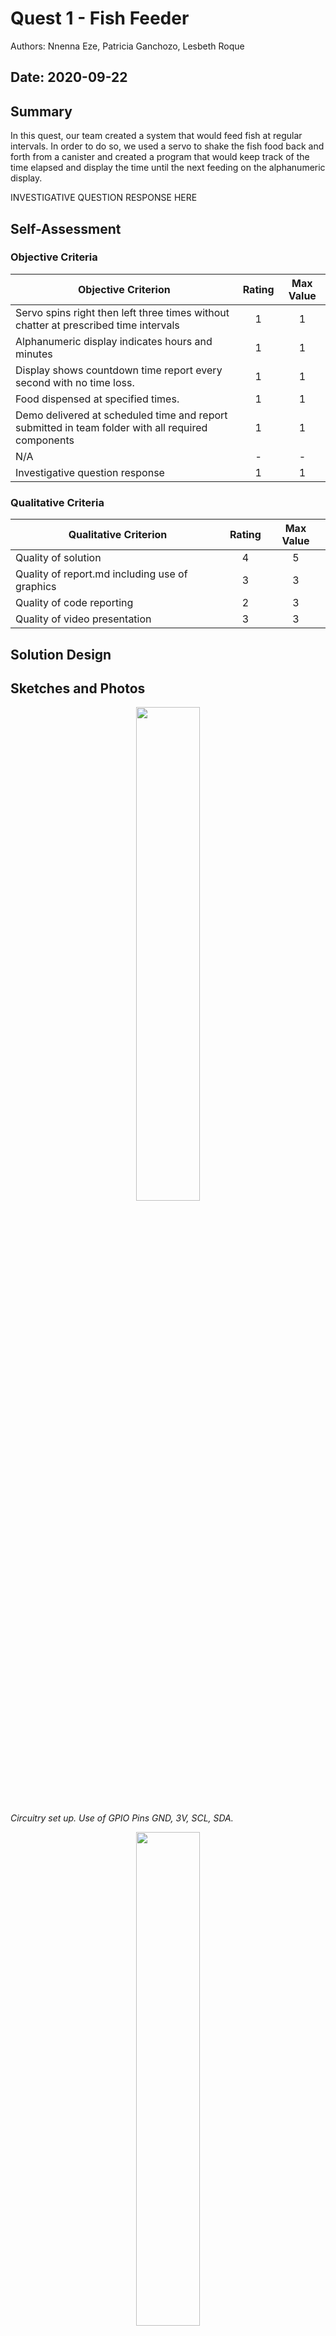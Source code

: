 # Quest 1 - Fish Feeder
Authors: Nnenna Eze, Patricia Ganchozo, Lesbeth Roque

Date: 2020-09-22
-----

## Summary
In this quest, our team created a system that would feed fish at regular intervals. In order to do so, we used a servo to shake the fish food back and forth from a canister and created a program that would keep track of the time elapsed and display the time until the next feeding on the alphanumeric display.

INVESTIGATIVE QUESTION RESPONSE HERE

## Self-Assessment

### Objective Criteria

| Objective Criterion | Rating | Max Value  | 
|---------------------------------------------|:-----------:|:---------:|
| Servo spins right then left three times without chatter at prescribed time intervals |1  |  1     | 
| Alphanumeric display indicates hours and minutes  | 1 |  1     | 
| Display shows countdown time report every second with no time loss.  | 1 |  1     | 
| Food dispensed at specified times.   | 1 |  1     | 
| Demo delivered at scheduled time and report submitted in team folder with all required components | 1 |  1     | 
| N/A | - |  -     | 
| Investigative question response | 1 |  1     | 


### Qualitative Criteria

| Qualitative Criterion | Rating | Max Value  | 
|---------------------------------------------|:-----------:|:---------:|
| Quality of solution | 4 |  5     | 
| Quality of report.md including use of graphics | 3 |  3     | 
| Quality of code reporting | 2 |  3     | 
| Quality of video presentation | 3 |  3     | 


## Solution Design



## Sketches and Photos
<center><img src="https://github.com/BU-EC444/Team15-Eze-Ganchozo-Roque/blob/master/quest-1/images/quest1_image1.jpeg" width="45%" /></center>  
<center> </center> 
<p><em> Circuitry set up. Use of GPIO Pins GND, 3V, SCL, SDA. <em></p>

<center><img src="https://github.com/BU-EC444/Team15-Eze-Ganchozo-Roque/blob/master/quest-1/images/quest1_image2.jpg" width="45%" /></center>  
<center> </center>
<p><em> Minutes and second display<em></p>


## Supporting Artifacts
- [Link to video demo](https://youtu.be/vahbK6kVZsM).


## Modules, Tools, Source Used Including Attribution 
- GPIO
- Servo PWM (Pulse Width Modulation)

## References
- [Github repository for timer](https://github.com/espressif/esp-idf/tree/17ac4bad7381e579e5a7775755cc25480da47d97/examples/peripherals/timer_group)
- [Github repository for servo control](https://github.com/espressif/esp-idf/tree/master/examples/peripherals/mcpwm/mcpwm_servo_control)

-----

